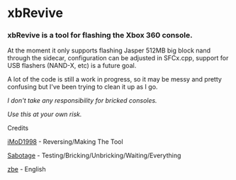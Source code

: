 # xbRevive
### xbRevive is a tool for flashing the Xbox 360 console.

At the moment it only supports flashing Jasper 512MB big block nand through the sidecar, configuration can be adjusted in SFCx.cpp,
support for USB flashers (NAND-X, etc) is a future goal.

A lot of the code is still a work in progress, so it may be messy and pretty confusing but I've been trying to clean it up as I go. 

*I don't take any responsibility for bricked consoles.*

*Use this at your own risk.*

Credits

[iMoD1998](https://github.com/iMoD1998/) - Reversing/Making The Tool

[Sabotage](https://github.com/egatobaS/) - Testing/Bricking/Unbricking/Waiting/Everything

[zbe](https://github.com/dro/) - English
